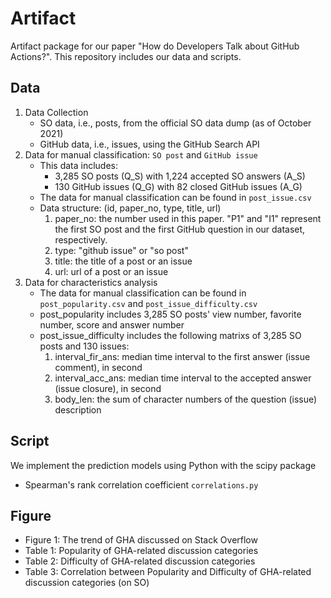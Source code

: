 # Artifact

Artifact package for our paper "How do Developers Talk about GitHub Actions?". This repository includes our data and scripts. 

## Data
1. Data Collection
	* SO data, i.e., posts, from the official SO data dump (as of October 2021)
	* GitHub data, i.e., issues, using the GitHub Search API
2. Data for manual classification: `SO post` and `GitHub issue`
	* This data includes: 
    	- 3,285 SO posts (Q\_S) with 1,224 accepted SO answers (A\_S)
    	- 130 GitHub issues (Q\_G) with 82 closed GitHub issues (A\_G)
    * The data for manual classification can be found in `post_issue.csv`
    * Data structure: (id, paper_no, type, title, url)
	    1. paper\_no: the number used in this paper. "P1" and "I1" represent the first SO post and the first GitHub question in our dataset, respectively.
	    2. type: "github issue" or "so post"
	    3. title: the title of a post or an issue
	    4. url: url of a post or an issue   
3. Data for characteristics analysis
	* The data for manual classification can be found in `post_popularity.csv` and `post_issue_difficulty.csv`
	* post\_popularity includes 3,285 SO posts' view number, favorite number, score and answer number
	* post\_issue\_difficulty includes the following matrixs of 3,285 SO posts and 130 issues:
		1. interval\_fir\_ans: median time interval to the first answer (issue comment), in second
		2. interval\_acc\_ans: median time interval to the accepted answer (issue closure), in second
		3. body\_len: the sum of character numbers of the question (issue) description

## Script
We implement the prediction models using Python with the scipy package
* Spearman's rank correlation coefficient `correlations.py`

## Figure
* Figure 1: The trend of GHA discussed on Stack Overflow
* Table 1: Popularity of GHA-related discussion categories
* Table 2: Difficulty of GHA-related discussion categories
* Table 3: Correlation between Popularity and Difficulty of GHA-related discussion categories (on SO)
